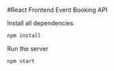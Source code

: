 #React Frontend Event Booking API

Install all dependencies

```sh
npm install
```

Run the server

```sh
npm start
```
